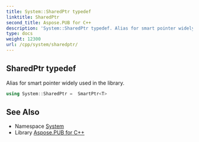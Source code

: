```yaml
---
title: System::SharedPtr typedef
linktitle: SharedPtr
second_title: Aspose.PUB for C++
description: 'System::SharedPtr typedef. Alias for smart pointer widely used in the library in C++.'
type: docs
weight: 12300
url: /cpp/system/sharedptr/
---
```

## SharedPtr typedef


Alias for smart pointer widely used in the library.

```cpp
using System::SharedPtr =  SmartPtr<T>
```


## See Also

* Namespace [System](../)
* Library [Aspose.PUB for C++](../../)
